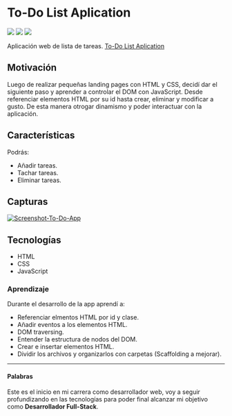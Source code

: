 # To-Do List Aplication
![](https://img.shields.io/badge/-HTML-orange) ![](https://img.shields.io/badge/-CSS-blue) ![](https://img.shields.io/badge/-JS-yellow)

Aplicación web de lista de tareas. [To-Do List Aplication](https://to-do-listapp-august.web.app/ "To-Do List Aplication")

## Motivación
Luego de realizar pequeñas landing pages con HTML y CSS, decidí dar el siguiente paso y aprender a controlar el DOM con JavaScript. Desde referenciar elementos HTML por su id hasta crear, eliminar y modificar a gusto. De esta manera otrogar dinamismo y poder interactuar con la aplicación.

## Características
Podrás:
- Añadir tareas.
- Tachar tareas.
- Eliminar tareas.

## Capturas
[![Screenshot-To-Do-App](https://i.imgur.com/lYxkBAo.png "Screenshot-To-Do-App")](https://i.imgur.com/lYxkBAo.png "Screenshot-To-Do-App")

## Tecnologías
- HTML
- CSS
- JavaScript

### Aprendizaje
Durante el desarrollo de la app aprendí a:
- Referenciar elmentos HTML por id y clase.
- Añadir eventos a los elementos HTML.
- DOM traversing.
- Entender la estructura de nodos del DOM.
- Crear e insertar elementos HTML.
- Dividir los archivos y organizarlos con carpetas (Scaffolding a mejorar).

------------


#### Palabras
Este es el inicio en mi carrera como desarrollador web, voy a seguir profundizando en las tecnologías para poder final alcanzar mi objetivo como **Desarrollador Full-Stack**.
